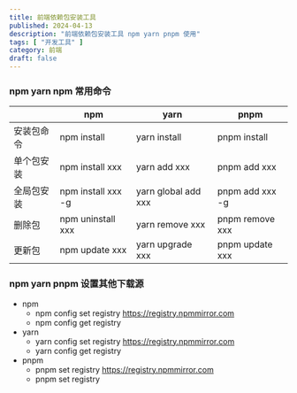 ```yaml
---
title: 前端依赖包安装工具
published: 2024-04-13
description: "前端依赖包安装工具 npm yarn pnpm 使用"
tags: [ "开发工具" ]
category: 前端
draft: false
---
```


### npm yarn npm 常用命令

|       | npm                | yarn                | pnpm            |
|-------|--------------------|---------------------|-----------------|     
| 安装包命令 | npm install        | yarn install        | pnpm install    | 
| 单个包安装 | npm install xxx    | yarn add xxx        | pnpm add xxx    |
| 全局包安装 | npm install xxx -g | yarn global add xxx | pnpm add xxx -g |
| 删除包   | npm uninstall xxx  | yarn remove xxx     | pnpm remove xxx |
| 更新包   | npm update xxx     | yarn upgrade xxx     | pnpm update xxx |

### npm yarn pnpm 设置其他下载源
- npm
  - npm config set registry https://registry.npmmirror.com
  - npm config get registry
- yarn
  - yarn config set registry https://registry.npmmirror.com
  - yarn config get registry
- pnpm
  - pnpm set registry https://registry.npmmirror.com
  - pnpm set registry